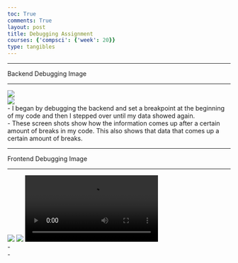 ```yaml
---
toc: True
comments: True
layout: post
title: Debugging Assignment
courses: {'compsci': {'week': 20}}
type: tangibles
---
```


<hr> Backend Debugging Image<hr>
<img src="https://jbaza12.github.io/JaredsBlog/images/Screenshot 2024-03-05 092954.png">
<br>
<img src="https://jbaza12.github.io/JaredsBlog/images/debuggingss.png">
<br>
- I began by debugging the backend and set a breakpoint at the beginning of my code and then I stepped over until my data showed again.<br>
- These screen shots show how the information comes up after a certain amount of breaks in my code. This also shows that data that comes up a certain amount of breaks.
<br>

<hr> Frontend Debugging Image <hr>
<img src="https://jbaza12.github.io/JaredsBlog/images/frontenddebugg1.png">
<img src="https://jbaza12.github.io/JaredsBlog/images/frontenddebugg2.png">
<video>
<source src="https://jbaza12.github.io/JaredsBlog/images/Frontenddubugg.png" type ="video/MP4">
</video>
<br>
- <br>
-